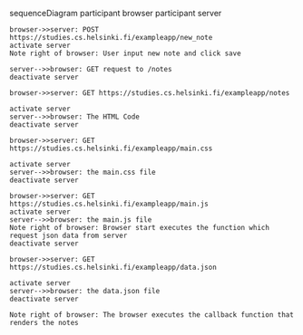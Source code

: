 sequenceDiagram
    participant browser
    participant server

    browser->>server: POST https://studies.cs.helsinki.fi/exampleapp/new_note
    activate server
    Note right of browser: User input new note and click save

    server-->>browser: GET request to /notes
    deactivate server

    browser->>server: GET https://studies.cs.helsinki.fi/exampleapp/notes

    activate server
    server-->>browser: The HTML Code
    deactivate server

    browser->>server: GET https://studies.cs.helsinki.fi/exampleapp/main.css

    activate server
    server-->>browser: the main.css file
    deactivate server

    browser->>server: GET https://studies.cs.helsinki.fi/exampleapp/main.js
    activate server
    server-->>browser: the main.js file
    Note right of browser: Browser start executes the function which request json data from server
    deactivate server

    browser->>server: GET https://studies.cs.helsinki.fi/exampleapp/data.json

    activate server
    server-->>browser: the data.json file
    deactivate server

    Note right of browser: The browser executes the callback function that renders the notes